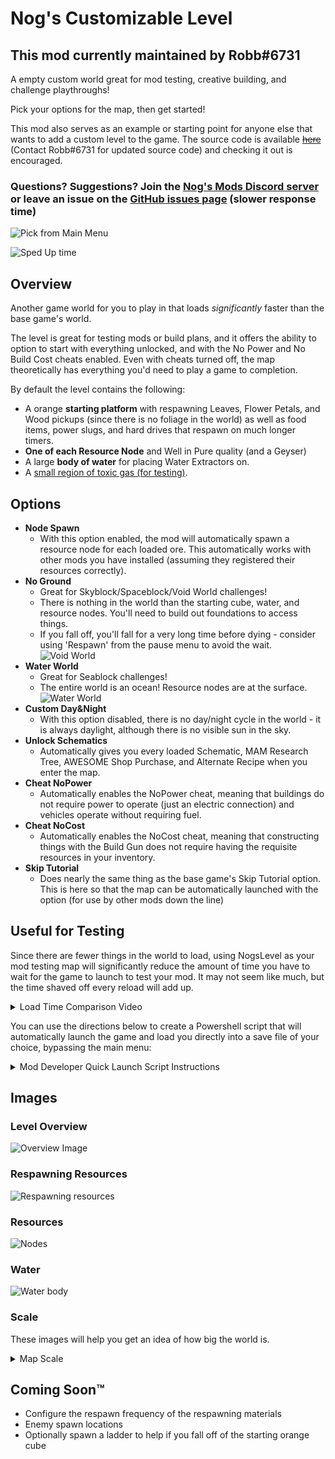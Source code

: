 # Nog's Customizable Level

## This mod currently maintained by Robb#6731

A empty custom world great for mod testing, creative building, and challenge playthroughs!

Pick your options for the map, then get started!

This mod also serves as an example or starting point for anyone else that wants to add a custom level to the game. The source code is available ~~[here](https://github.com/Nogg-aholic/NogsLevel)~~ (Contact Robb#6731 for updated source code) and checking it out is encouraged.

### Questions? Suggestions? Join the [Nog's Mods Discord server](https://discord.gg/CPeJJrXpth) or leave an issue on the [GitHub issues page](https://github.com/Nogg-aholic/NogsLevel/issues) (slower response time)

![Pick from Main Menu](https://i.imgur.com/Av7HFwr.jpeg)

![Sped Up time](https://thumbs.gfycat.com/ParchedLastGuineapig-size_restricted.gif)

## Overview

Another game world for you to play in that loads *significantly* faster than the base game's world.

The level is great for testing mods or build plans, and it offers the ability to option to start with everything unlocked, and with the No Power and No Build Cost cheats enabled. Even with cheats turned off, the map theoretically has everything you'd need to play a game to completion.

By default the level contains the following:

- A orange **starting platform** with respawning Leaves, Flower Petals, and Wood pickups (since there is no foliage in the world) as well as food items, power slugs, and hard drives that respawn on much longer timers.
- **One of each Resource Node** and Well in Pure quality (and a Geyser)
- A large **body of water** for placing Water Extractors on.
- A [small region of toxic gas (for testing)](https://i.imgur.com/tTGa2p3.jpeg).

## Options

- **Node Spawn**
  - With this option enabled, the mod will automatically spawn a resource node for each loaded ore. This automatically works with other mods you have installed (assuming they registered their resources correctly).
- **No Ground**
  - Great for Skyblock/Spaceblock/Void World challenges!
  - There is nothing in the world than the starting cube, water, and resource nodes. You'll need to build out foundations to access things.
  - If you fall off, you'll fall for a very long time before dying - consider using 'Respawn' from the pause menu to avoid the wait.
  ![Void World](https://i.imgur.com/pZiEt1d.jpeg)
- **Water World**
  - Great for Seablock challenges!
  - The entire world is an ocean! Resource nodes are at the surface.
  ![Water World](https://i.imgur.com/GWEh8eY.png)
- **Custom Day&Night**
  - With this option disabled, there is no day/night cycle in the world - it is always daylight, although there is no visible sun in the sky.
- **Unlock Schematics**
  - Automatically gives you every loaded Schematic, MAM Research Tree, AWESOME Shop Purchase, and Alternate Recipe when you enter the map.
- **Cheat NoPower**
  - Automatically enables the NoPower cheat, meaning that buildings do not require power to operate (just an electric connection) and vehicles operate without requiring fuel.
- **Cheat NoCost**
  - Automatically enables the NoCost cheat, meaning that constructing things with the Build Gun does not require having the requisite resources in your inventory.
- **Skip Tutorial**
  - Does nearly the same thing as the base game's Skip Tutorial option. This is here so that the map can be automatically launched with the option (for use by other mods down the line)

## Useful for Testing

Since there are fewer things in the world to load, using NogsLevel as your mod testing map will significantly reduce the amount of time you have to wait for the game to launch to test your mod. It may not seem like much, but the time shaved off every reload will add up.

<!-- On my (Robb's) computer, loading directly into NogsLevel takes 16 seconds, and loading into the base game takes 28 seconds. -->

<details>
<summary> Load Time Comparison Video </summary>

### Base game - ~7 seconds

![See Base Game video here](https://thumbs.gfycat.com/RadiantHarmoniousGrayreefshark-size_restricted.gif)

### NogsLevel - Under 4 seconds

![See NogsLevel video here](https://thumbs.gfycat.com/FrayedCrispAsianpiedstarling-size_restricted.gif)

</details>

You can use the directions below to create a Powershell script that will automatically launch the game and load you directly into a save file of your choice, bypassing the main menu:

<details>
<summary> Mod Developer Quick Launch Script Instructions </summary>

To use NogsLevel as your quick-launch save:

1. Launch the game normally and create a NogsLevel game save of your liking. Make sure you pay attention to what Session Name you chose.
2. Make a save from within the game, or allow the game to create an autosave, and make note of what the save is called.
3. Follow the directions [here](https://docs.ficsit.app/satisfactory-modding/latest/Development/TestingResources.html#_automatically_load_a_map_on_launch), but when making the `.ini` file, instead of using the example there, use this:

```ini
[/Script/EngineSettings.GameMapsSettings]
LocalMapOptions=??skipOnboarding?loadgame=NogsLevel_autosave_0
GameDefaultMap=/NogsLevel/NogsLevel.NogsLevel
GameInstanceClass=/Script/FactoryGame.FGGameInstance
```

where `NogsLevel_autosave_0` is replaced with the name of your save.

4. Close the game and run your Powershell script. If everything worked, the game should launch, and you should bypass the main menu, loading directly into NogsLevel and the save you specified.
5. Consider setting up the launch script to load autosave_0 as opposed to a specific named save. This means that when your testing world autosaves, the script will always launch you into your 'updated' testing save.

</details>


## Images

### Level Overview

![Overview Image](https://i.imgur.com/R3CHHCs.jpg)

### Respawning Resources

![Respawning resources](https://i.imgur.com/h8nhB6e.jpeg)

### Resources

![Nodes](https://i.imgur.com/vo4kG5Y.jpg)

### Water

![Water body](https://i.imgur.com/C5tQBxe.jpeg)

### Scale

These images will help you get an idea of how big the world is.

<details>
<summary> Map Scale </summary>

Top-down view from the editor of the level, with scale added in the bottom left.

![Entire map scale](https://i.imgur.com/r57w2L3.png)

The orange block you spawn starting on

![Orange starting block scale](https://i.imgur.com/Ku0Z4eS.png)

</details>

## Coming Soon™

- Configure the respawn frequency of the respawning materials
- Enemy spawn locations
- Optionally spawn a ladder to help if you fall off of the starting orange cube
